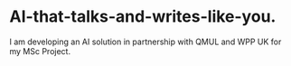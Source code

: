 # AI-that-talks-and-writes-like-you.
I am developing an AI solution in partnership with QMUL and WPP UK for my MSc Project.
